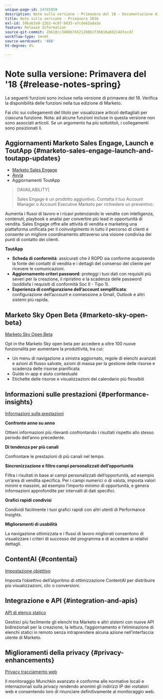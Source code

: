 ```yaml
---
unique-page-id: 14745959
description: Note sulla versione - Primavera del 18 - Documentazione di Marketo - Documentazione del prodotto
title: Note sulla versione - Primavera 2018
exl-id: 59bab3a9-12b3-4c87-b035-a7cde63ada1e
feature: Release Information
source-git-commit: 2b610cc3486b745212b0b1f36018a83214d7ecd7
workflow-type: tm+mt
source-wordcount: '466'
ht-degree: 0%

---
```


# Note sulla versione: Primavera del &#39;18 {#release-notes-spring}

Le seguenti funzioni sono incluse nella versione di primavera del 18. Verifica la disponibilità delle funzioni nella tua edizione di Marketo.

Fai clic sui collegamenti del titolo per visualizzare articoli dettagliati per ciascuna funzione. Nota: ad alcune funzioni incluse in questa versione non sono associati articoli. Se un argomento ha più sottotitoli, i collegamenti sono posizionati lì.

## Aggiornamenti Marketo Sales Engage, Launch e ToutApp {#marketo-sales-engage-launch-and-toutapp-updates}

* [Marketo Sales Engage](/help/marketo/product-docs/marketo-sales-connect/getting-started/sales-connect-overview.md)
* [Avvia](/help/marketo/product-docs/marketo-sales-connect/getting-started/sales-connect-overview.md)
* Aggiornamenti ToutApp

>[!AVAILABILITY]
>
>Sales Engage è un prodotto aggiuntivo. Contatta il tuo Account Manager o Account Executive Marketo per richiedere un preventivo.

Aumenta i flussi di lavoro e i ricavi potenziando le vendite con intelligenza, contenuti, playbook e analisi per convertire più lead in opportunità di vendita. Sales Engage offre alle attività di vendita e marketing una piattaforma unificata per il coinvolgimento in tutto il percorso di clienti e consente un migliore coordinamento attraverso una visione condivisa dei punti di contatto dei clienti.

**ToutApp**

* **Scheda di conformità**: assicurati che il RGPD sia conforme acquisendo la fonte dei contatti di vendita e i dettagli del consenso del cliente per ricevere le comunicazioni.
* **Aggiornamento criteri password**: proteggi i tuoi dati con requisiti più severi per la creazione, il ripristino e la scadenza delle password (soddisfa i requisiti di conformità Soc II - Tipo 1).
* **Esperienza di configurazione dell’account semplificata**: configurazione dell’account e connessione a Gmail, Outlook e altri sistemi più rapida.

## Marketo Sky Open Beta {#marketo-sky-open-beta}

[Marketo Sky Open Beta](https://help.marketo.com/)

Opt in the Marketo Sky open beta per accedere a oltre 100 nuove funzionalità per aumentare la produttività, tra cui:

* Un menu di navigazione a sinistra aggiornato, regole di elenchi avanzati e azioni di flusso salvate, azioni di massa per la gestione delle risorse e scadenza delle risorse pianificata
* Guide in-app e aiuto contestuale
* Etichette delle risorse e visualizzazioni del calendario più flessibili

## Informazioni sulle prestazioni {#performance-insights}

[Informazioni sulle prestazioni](/help/marketo/product-docs/reporting/performance-insights/performance-insights-overview.md)

**Confronto anno su anno**

Ottieni informazioni più rilevanti confrontando i risultati rispetto allo stesso periodo dell’anno precedente.

**Di tendenza per più canali**

Confrontare le prestazioni di più canali nel tempo.

**Sincronizzazione e filtro campi personalizzati dell’opportunità**

Filtra i risultati in base ai campi personalizzati dell’opportunità, ad esempio un’area di vendita specifica. Per i campi numerici o di valuta, imposta valori minimi e massimi, ad esempio l’importo minimo di opportunità, e genera informazioni approfondite per intervalli di dati specifici.

**Grafici rapidi condivisi**

Condividi facilmente i tuoi grafici rapidi con altri utenti di Performance Insights.

**Miglioramenti di usabilità**

La navigazione ottimizzata e i flussi di lavoro migliorati consentono di visualizzare i criteri di successo del programma e di accedere ai relativi dettagli.

## ContentAI {#contentai}

[Impostazione obiettivo](/help/marketo/product-docs/predictive-content/getting-started/algorithm-goal-settings.md)

Imposta l’obiettivo dell’algoritmo di ottimizzazione ContentAI per distribuire più visualizzazioni, clic o conversioni.

## Integrazione e API {#integration-and-apis}

[API di elenco statico](https://developer.adobe.com/marketo-apis/api/mapi/#tag/Static-Lists)

Gestisci più facilmente gli elenchi tra Marketo e altri sistemi con nuove API bidirezionali per la creazione, la lettura, l’aggiornamento e l’eliminazione di elenchi statici in remoto senza intraprendere alcuna azione nell’interfaccia utente di Marketo.

## Miglioramenti della privacy {#privacy-enhancements}

[Privacy tracciamento web](https://experienceleague.adobe.com/en/docs/marketo-developer/marketo/javascriptapi/lead-tracking)

Il monitoraggio Munchkin avanzato è conforme alle normative locali e internazionali sulla privacy rendendo anonimi gli indirizzi IP dei visitatori web e consentendo loro di rinunciare definitivamente al monitoraggio web.
